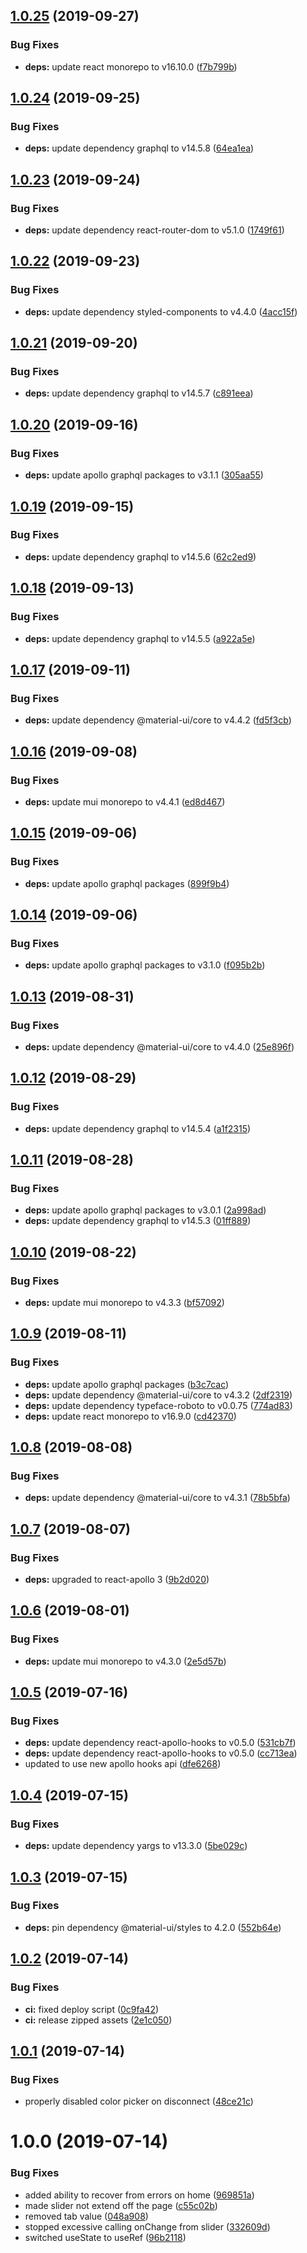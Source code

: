 ## [1.0.25](https://github.com/Rooknj/prysma-ui/compare/v1.0.24...v1.0.25) (2019-09-27)


### Bug Fixes

* **deps:** update react monorepo to v16.10.0 ([f7b799b](https://github.com/Rooknj/prysma-ui/commit/f7b799b))

## [1.0.24](https://github.com/Rooknj/prysma-ui/compare/v1.0.23...v1.0.24) (2019-09-25)


### Bug Fixes

* **deps:** update dependency graphql to v14.5.8 ([64ea1ea](https://github.com/Rooknj/prysma-ui/commit/64ea1ea))

## [1.0.23](https://github.com/Rooknj/prysma-ui/compare/v1.0.22...v1.0.23) (2019-09-24)


### Bug Fixes

* **deps:** update dependency react-router-dom to v5.1.0 ([1749f61](https://github.com/Rooknj/prysma-ui/commit/1749f61))

## [1.0.22](https://github.com/Rooknj/prysma-ui/compare/v1.0.21...v1.0.22) (2019-09-23)


### Bug Fixes

* **deps:** update dependency styled-components to v4.4.0 ([4acc15f](https://github.com/Rooknj/prysma-ui/commit/4acc15f))

## [1.0.21](https://github.com/Rooknj/prysma-ui/compare/v1.0.20...v1.0.21) (2019-09-20)


### Bug Fixes

* **deps:** update dependency graphql to v14.5.7 ([c891eea](https://github.com/Rooknj/prysma-ui/commit/c891eea))

## [1.0.20](https://github.com/Rooknj/prysma-ui/compare/v1.0.19...v1.0.20) (2019-09-16)


### Bug Fixes

* **deps:** update apollo graphql packages to v3.1.1 ([305aa55](https://github.com/Rooknj/prysma-ui/commit/305aa55))

## [1.0.19](https://github.com/Rooknj/prysma-ui/compare/v1.0.18...v1.0.19) (2019-09-15)


### Bug Fixes

* **deps:** update dependency graphql to v14.5.6 ([62c2ed9](https://github.com/Rooknj/prysma-ui/commit/62c2ed9))

## [1.0.18](https://github.com/Rooknj/prysma-ui/compare/v1.0.17...v1.0.18) (2019-09-13)


### Bug Fixes

* **deps:** update dependency graphql to v14.5.5 ([a922a5e](https://github.com/Rooknj/prysma-ui/commit/a922a5e))

## [1.0.17](https://github.com/Rooknj/prysma-ui/compare/v1.0.16...v1.0.17) (2019-09-11)


### Bug Fixes

* **deps:** update dependency @material-ui/core to v4.4.2 ([fd5f3cb](https://github.com/Rooknj/prysma-ui/commit/fd5f3cb))

## [1.0.16](https://github.com/Rooknj/prysma-ui/compare/v1.0.15...v1.0.16) (2019-09-08)


### Bug Fixes

* **deps:** update mui monorepo to v4.4.1 ([ed8d467](https://github.com/Rooknj/prysma-ui/commit/ed8d467))

## [1.0.15](https://github.com/Rooknj/prysma-ui/compare/v1.0.14...v1.0.15) (2019-09-06)


### Bug Fixes

* **deps:** update apollo graphql packages ([899f9b4](https://github.com/Rooknj/prysma-ui/commit/899f9b4))

## [1.0.14](https://github.com/Rooknj/prysma-ui/compare/v1.0.13...v1.0.14) (2019-09-06)


### Bug Fixes

* **deps:** update apollo graphql packages to v3.1.0 ([f095b2b](https://github.com/Rooknj/prysma-ui/commit/f095b2b))

## [1.0.13](https://github.com/Rooknj/prysma-ui/compare/v1.0.12...v1.0.13) (2019-08-31)


### Bug Fixes

* **deps:** update dependency @material-ui/core to v4.4.0 ([25e896f](https://github.com/Rooknj/prysma-ui/commit/25e896f))

## [1.0.12](https://github.com/Rooknj/prysma-ui/compare/v1.0.11...v1.0.12) (2019-08-29)


### Bug Fixes

* **deps:** update dependency graphql to v14.5.4 ([a1f2315](https://github.com/Rooknj/prysma-ui/commit/a1f2315))

## [1.0.11](https://github.com/Rooknj/prysma-ui/compare/v1.0.10...v1.0.11) (2019-08-28)


### Bug Fixes

* **deps:** update apollo graphql packages to v3.0.1 ([2a998ad](https://github.com/Rooknj/prysma-ui/commit/2a998ad))
* **deps:** update dependency graphql to v14.5.3 ([01ff889](https://github.com/Rooknj/prysma-ui/commit/01ff889))

## [1.0.10](https://github.com/Rooknj/prysma-ui/compare/v1.0.9...v1.0.10) (2019-08-22)


### Bug Fixes

* **deps:** update mui monorepo to v4.3.3 ([bf57092](https://github.com/Rooknj/prysma-ui/commit/bf57092))

## [1.0.9](https://github.com/Rooknj/prysma-ui/compare/v1.0.8...v1.0.9) (2019-08-11)


### Bug Fixes

* **deps:** update apollo graphql packages ([b3c7cac](https://github.com/Rooknj/prysma-ui/commit/b3c7cac))
* **deps:** update dependency @material-ui/core to v4.3.2 ([2df2319](https://github.com/Rooknj/prysma-ui/commit/2df2319))
* **deps:** update dependency typeface-roboto to v0.0.75 ([774ad83](https://github.com/Rooknj/prysma-ui/commit/774ad83))
* **deps:** update react monorepo to v16.9.0 ([cd42370](https://github.com/Rooknj/prysma-ui/commit/cd42370))

## [1.0.8](https://github.com/Rooknj/prysma-ui/compare/v1.0.7...v1.0.8) (2019-08-08)


### Bug Fixes

* **deps:** update dependency @material-ui/core to v4.3.1 ([78b5bfa](https://github.com/Rooknj/prysma-ui/commit/78b5bfa))

## [1.0.7](https://github.com/Rooknj/prysma-ui/compare/v1.0.6...v1.0.7) (2019-08-07)


### Bug Fixes

* **deps:** upgraded to react-apollo 3 ([9b2d020](https://github.com/Rooknj/prysma-ui/commit/9b2d020))

## [1.0.6](https://github.com/Rooknj/prysma-ui/compare/v1.0.5...v1.0.6) (2019-08-01)


### Bug Fixes

* **deps:** update mui monorepo to v4.3.0 ([2e5d57b](https://github.com/Rooknj/prysma-ui/commit/2e5d57b))

## [1.0.5](https://github.com/Rooknj/prysma-ui/compare/v1.0.4...v1.0.5) (2019-07-16)


### Bug Fixes

* **deps:** update dependency react-apollo-hooks to v0.5.0 ([531cb7f](https://github.com/Rooknj/prysma-ui/commit/531cb7f))
* **deps:** update dependency react-apollo-hooks to v0.5.0 ([cc713ea](https://github.com/Rooknj/prysma-ui/commit/cc713ea))
* updated to use new apollo hooks api ([dfe6268](https://github.com/Rooknj/prysma-ui/commit/dfe6268))

## [1.0.4](https://github.com/Rooknj/prysma-ui/compare/v1.0.3...v1.0.4) (2019-07-15)


### Bug Fixes

* **deps:** update dependency yargs to v13.3.0 ([5be029c](https://github.com/Rooknj/prysma-ui/commit/5be029c))

## [1.0.3](https://github.com/Rooknj/prysma-ui/compare/v1.0.2...v1.0.3) (2019-07-15)


### Bug Fixes

* **deps:** pin dependency @material-ui/styles to 4.2.0 ([552b64e](https://github.com/Rooknj/prysma-ui/commit/552b64e))

## [1.0.2](https://github.com/Rooknj/prysma-ui/compare/v1.0.1...v1.0.2) (2019-07-14)


### Bug Fixes

* **ci:** fixed deploy script ([0c9fa42](https://github.com/Rooknj/prysma-ui/commit/0c9fa42))
* **ci:** release zipped assets ([2e1c050](https://github.com/Rooknj/prysma-ui/commit/2e1c050))

## [1.0.1](https://github.com/Rooknj/prysma-ui/compare/v1.0.0...v1.0.1) (2019-07-14)


### Bug Fixes

* properly disabled color picker on disconnect ([48ce21c](https://github.com/Rooknj/prysma-ui/commit/48ce21c))

# 1.0.0 (2019-07-14)


### Bug Fixes

* added ability to recover from errors on home ([969851a](https://github.com/Rooknj/prysma-ui/commit/969851a))
* made slider not extend off the page ([c55c02b](https://github.com/Rooknj/prysma-ui/commit/c55c02b))
* removed tab value ([048a908](https://github.com/Rooknj/prysma-ui/commit/048a908))
* stopped excessive calling onChange from slider ([332609d](https://github.com/Rooknj/prysma-ui/commit/332609d))
* switched useState to useRef ([96b2118](https://github.com/Rooknj/prysma-ui/commit/96b2118))
